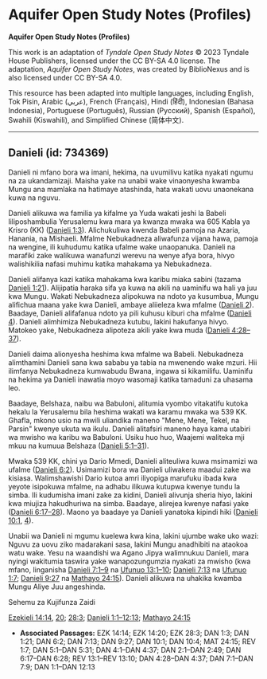 # Aquifer Open Study Notes (Profiles)

**Aquifer Open Study Notes (Profiles)**

This work is an adaptation of *Tyndale Open Study Notes* © 2023 Tyndale House Publishers, licensed under the CC BY\-SA 4\.0 license. The adaptation, *Aquifer Open Study Notes*, was created by BiblioNexus and is also licensed under CC BY\-SA 4\.0\.

This resource has been adapted into multiple languages, including English, Tok Pisin, Arabic (عربي), French (Français), Hindi (हिंदी), Indonesian (Bahasa Indonesia), Portuguese (Português), Russian (Русский), Spanish (Español), Swahili (Kiswahili), and Simplified Chinese (简体中文).



--------------------------------

## Danieli (id: 734369)

Danieli ni mfano bora wa imani, hekima, na uvumilivu katika nyakati ngumu na za ukandamizaji. Maisha yake na unabii wake vinaonyesha kwamba Mungu ana mamlaka na hatimaye atashinda, hata wakati uovu unaonekana kuwa na nguvu.

Danieli alikuwa wa familia ya kifalme ya Yuda wakati jeshi la Babeli liliposhambulia Yerusalemu kwa mara ya kwanza mwaka wa 605 Kabla ya Krisro (KK) ([Danieli 1:3](https://ref.ly/Dan1:3)). Alichukuliwa kwenda Babeli pamoja na Azaria, Hanania, na Mishaeli. Mfalme Nebukadneza aliwafunza vijana hawa, pamoja na wengine, ili kuhudumu katika ufalme wake unaopanuka. Danieli na marafiki zake walikuwa wanafunzi werevu na wenye afya bora, hivyo walishikilia nafasi muhimu katika mahakama ya Nebukadneza.

Danieli alifanya kazi katika mahakama kwa karibu miaka sabini (tazama [Danieli 1:21](https://ref.ly/Dan1:21)). Alijipatia haraka sifa ya kuwa na akili na uaminifu wa hali ya juu kwa Mungu. Wakati Nebukadneza alipokuwa na ndoto ya kusumbua, Mungu alifichua maana yake kwa Danieli, ambaye aliieleza kwa mfalme ([Danieli 2](https://ref.ly/Dan2:1-Dan2:49)). Baadaye, Danieli alifafanua ndoto ya pili kuhusu kiburi cha mfalme ([Danieli 4](https://ref.ly/Dan4:1-Dan4:37)). Danieli alimhimiza Nebukadneza kutubu, lakini hakufanya hivyo. Matokeo yake, Nebukadneza alipoteza akili yake kwa muda ([Danieli 4:28–37](https://ref.ly/Dan4:28-Dan4:37)).

Danieli daima alionyesha heshima kwa mfalme wa Babeli. Nebukadneza alimthamini Danieli sana kwa sababu ya tabia na mwenendo wake mzuri. Hii ilimfanya Nebukadneza kumwabudu Bwana, ingawa si kikamilifu. Uaminifu na hekima ya Danieli inawatia moyo wasomaji katika tamaduni za uhasama leo.

Baadaye, Belshaza, naibu wa Babuloni, alitumia vyombo vitakatifu kutoka hekalu la Yerusalemu bila heshima wakati wa karamu mwaka wa 539 KK. Ghafla, mkono usio na mwili uliandika maneno "Mene, Mene, Tekel, na Parsin" kwenye ukuta wa ikulu. Danieli alitafsiri maneno haya kama utabiri wa mwisho wa karibu wa Babuloni. Usiku huo huo, Waajemi waliteka mji mkuu na kumuua Belshaza ([Danieli 5:1–31](https://ref.ly/Dan5:1-Dan5:31)).

Mwaka 539 KK, chini ya Dario Mmedi, Danieli aliteuliwa kuwa msimamizi wa ufalme ([Danieli 6:2](https://ref.ly/Dan6:2)). Usimamizi bora wa Danieli uliwakera maadui zake wa kisiasa. Walimshawishi Dario kutoa amri iliyopiga marufuku ibada kwa yeyote isipokuwa mfalme, na adhabu ilikuwa kutupwa kwenye tundu la simba. Ili kudumisha imani zake za kidini, Danieli alivunja sheria hiyo, lakini kwa miujiza hakudhuriwa na simba. Baadaye, alirejea kwenye nafasi yake ([Danieli 6:17–28](https://ref.ly/Dan6:17-Dan6:28)). Maono ya baadaye ya Danieli yanatoka kipindi hiki ([Danieli 10:1](https://ref.ly/Dan10:1), [4](https://ref.ly/Dan10:4)).

Unabii wa Danieli ni mgumu kuelewa kwa kina, lakini ujumbe wake uko wazi: Nguvu za uovu ziko madarakani sasa, lakini Mungu anadhibiti na ataokoa watu wake. Yesu na waandishi wa Agano Jipya walimnukuu Danieli, mara nyingi wakitumia taswira yake wanapozungumzia nyakati za mwisho (kwa mfano, linganisha [Danieli 7:1–9](https://ref.ly/Dan7:1-Dan7:9) na [Ufunuo 13:1–10](https://ref.ly/Rev13:1-Rev13:10); [Danieli 7:13](https://ref.ly/Dan7:13) na [Ufunuo 1:7](https://ref.ly/Rev1:7); [Danieli 9:27](https://ref.ly/Dan9:27) na [Mathayo 24:15](https://ref.ly/Matt24:15)). Danieli alikuwa na uhakika kwamba Mungu Aliye Juu angeshinda.

Sehemu za Kujifunza Zaidi

[Ezekieli 14:14](https://ref.ly/Ezek14:14), [20](https://ref.ly/Ezek14:20); [28:3](https://ref.ly/Ezek28:3); [Danieli 1:1–12:13](https://ref.ly/Dan1:1-Dan12:13); [Mathayo 24:15](https://ref.ly/Matt24:15)

* **Associated Passages:** EZK 14:14; EZK 14:20; EZK 28:3; DAN 1:3; DAN 1:21; DAN 6:2; DAN 7:13; DAN 9:27; DAN 10:1; DAN 10:4; MAT 24:15; REV 1:7; DAN 5:1–DAN 5:31; DAN 4:1–DAN 4:37; DAN 2:1–DAN 2:49; DAN 6:17–DAN 6:28; REV 13:1–REV 13:10; DAN 4:28–DAN 4:37; DAN 7:1–DAN 7:9; DAN 1:1–DAN 12:13

